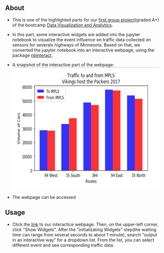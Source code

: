 ## About
   - This is one of the highlighted parts for our [first group project](https://github.com/Dkreitzer/Team_streprogen_Project1)(graded A+) of 
   the bootcamp [Data Visualization and Analytics](https://bootcamp.umn.edu/data/landing%20full/).
   - In this part, some interactive widgets are added into the jupyter notebook to visualize the event influence on traffic data collected 
   on sensors for severals highways of Minnesota. Based on that, we converted the jupyter notebook into an interactive webpage, using the package
   [nbinteract](https://www.nbinteract.com/).
   - A snapshot of the interactive part of the webpage:
     <img src="./traffic_events.png" width="800" height="400">
   
   - The webpage can be accessed 
  
## Usage
   - Click the [link](https://yongjinjiang.github.io/nbinteract_TeamProject1/) to our interactice webpage. Then, on the upper-left corner, click "Show Widgets". After the "initializating Widgets" step(the waiting time can range from several seconds to about 1 minute),  search "output in an interactive way" for a dropdown list. From the list, you can select different event and see corresponding traffic data.


